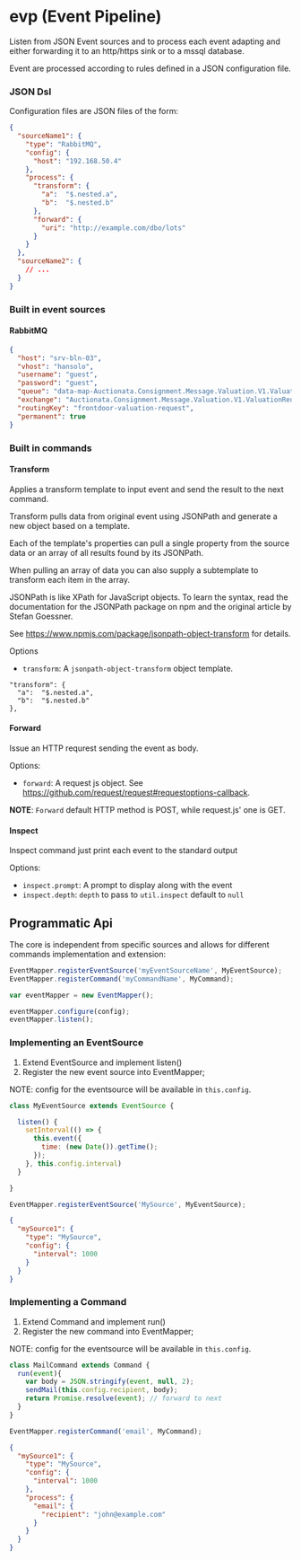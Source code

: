 # evp (Event Pipeline)

Listen from JSON Event sources and to process each event
adapting and either forwarding it to an http/https sink or to a mssql database.

Event are processed according to rules defined in a JSON configuration file.

### JSON Dsl

Configuration files are JSON files of the form:

``` json
{
  "sourceName1": {
    "type": "RabbitMQ",
    "config": {
      "host": "192.168.50.4"
    },
    "process": {
      "transform": {
        "a":  "$.nested.a",
        "b":  "$.nested.b"
      },
      "forward": {
        "uri": "http://example.com/dbo/lots"
      }
    }
  },
  "sourceName2": {
    // ...
  }
}
```

### Built in event sources

#### RabbitMQ

``` json
{
  "host": "srv-bln-03",
  "vhost": "hansolo",
  "username": "guest",
  "password": "guest",
  "queue": "data-map-Auctionata.Consignment.Message.Valuation.V1.ValuationRequest",
  "exchange": "Auctionata.Consignment.Message.Valuation.V1.ValuationRequest",
  "routingKey": "frontdoor-valuation-request",
  "permanent": true
}
```

### Built in commands

#### Transform

Applies a transform template to input event and send the result to the next command.

Transform pulls data from original event using JSONPath and generate a new object based on a template.

Each of the template's properties can pull a single property from the source data or an array of all results found by its JSONPath.

When pulling an array of data you can also supply a subtemplate to transform each item in the array.

JSONPath is like XPath for JavaScript objects. To learn the syntax, read the documentation for the JSONPath package on npm and the original article by Stefan Goessner.

See https://www.npmjs.com/package/jsonpath-object-transform for details.

Options

- `transform`: A `jsonpath-object-transform` object template.

```
"transform": {
  "a":  "$.nested.a",
  "b":  "$.nested.b"
},
```

#### Forward

Issue an HTTP requrest sending the event as body.

Options:

- `forward`: A request js object. See https://github.com/request/request#requestoptions-callback.

**NOTE**: `Forward` default HTTP method is POST, while request.js' one is GET.

#### Inspect

Inspect command just print each event to the standard output

Options:

- `inspect.prompt`: A prompt to display along with the event
- `inspect.depth`: `depth` to pass to `util.inspect` default to `null`

## Programmatic Api

The core is independent from specific sources and allows for different
commands implementation and extension:

``` js
EventMapper.registerEventSource('myEventSourceName', MyEventSource);
EventMapper.registerCommand('myCommandName', MyCommand);

var eventMapper = new EventMapper();

eventMapper.configure(config);
eventMapper.listen();
```

### Implementing an EventSource

1. Extend EventSource and implement listen()
2. Register the new event source into EventMapper;

NOTE: config for the eventsource will be available in `this.config`.

``` js
class MyEventSource extends EventSource {

  listen() {
    setInterval(() => {
      this.event({
        time: (new Date()).getTime();
      });
    }, this.config.interval)
  }

}

EventMapper.registerEventSource('MySource', MyEventSource);
```

``` json
{
  "mySource1": {
    "type": "MySource",
    "config": {
      "interval": 1000
    }
  }
}
```

### Implementing a Command

1. Extend Command and implement run()
2. Register the new command into EventMapper;

NOTE: config for the eventsource will be available in `this.config`.

``` js
class MailCommand extends Command {
  run(event){
    var body = JSON.stringify(event, null, 2);
    sendMail(this.config.recipient, body);
    return Promise.resolve(event); // forward to next
  }
}

EventMapper.registerCommand('email', MyCommand);
```

``` json
{
  "mySource1": {
    "type": "MySource",
    "config": {
      "interval": 1000
    },
    "process": {
      "email": {
        "recipient": "john@example.com"
      }
    }
  }
}
```
